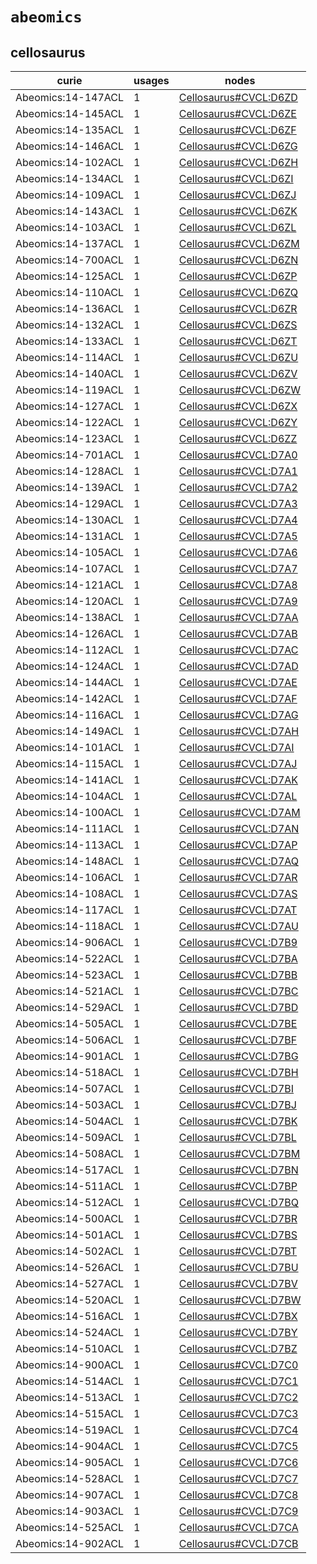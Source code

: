 # `abeomics`

## cellosaurus

| curie              |   usages | nodes                                                                         |
|--------------------|----------|-------------------------------------------------------------------------------|
| Abeomics:14-147ACL |        1 | [Cellosaurus#CVCL:D6ZD](http://purl.obolibrary.org/obo/Cellosaurus#CVCL_D6ZD) |
| Abeomics:14-145ACL |        1 | [Cellosaurus#CVCL:D6ZE](http://purl.obolibrary.org/obo/Cellosaurus#CVCL_D6ZE) |
| Abeomics:14-135ACL |        1 | [Cellosaurus#CVCL:D6ZF](http://purl.obolibrary.org/obo/Cellosaurus#CVCL_D6ZF) |
| Abeomics:14-146ACL |        1 | [Cellosaurus#CVCL:D6ZG](http://purl.obolibrary.org/obo/Cellosaurus#CVCL_D6ZG) |
| Abeomics:14-102ACL |        1 | [Cellosaurus#CVCL:D6ZH](http://purl.obolibrary.org/obo/Cellosaurus#CVCL_D6ZH) |
| Abeomics:14-134ACL |        1 | [Cellosaurus#CVCL:D6ZI](http://purl.obolibrary.org/obo/Cellosaurus#CVCL_D6ZI) |
| Abeomics:14-109ACL |        1 | [Cellosaurus#CVCL:D6ZJ](http://purl.obolibrary.org/obo/Cellosaurus#CVCL_D6ZJ) |
| Abeomics:14-143ACL |        1 | [Cellosaurus#CVCL:D6ZK](http://purl.obolibrary.org/obo/Cellosaurus#CVCL_D6ZK) |
| Abeomics:14-103ACL |        1 | [Cellosaurus#CVCL:D6ZL](http://purl.obolibrary.org/obo/Cellosaurus#CVCL_D6ZL) |
| Abeomics:14-137ACL |        1 | [Cellosaurus#CVCL:D6ZM](http://purl.obolibrary.org/obo/Cellosaurus#CVCL_D6ZM) |
| Abeomics:14-700ACL |        1 | [Cellosaurus#CVCL:D6ZN](http://purl.obolibrary.org/obo/Cellosaurus#CVCL_D6ZN) |
| Abeomics:14-125ACL |        1 | [Cellosaurus#CVCL:D6ZP](http://purl.obolibrary.org/obo/Cellosaurus#CVCL_D6ZP) |
| Abeomics:14-110ACL |        1 | [Cellosaurus#CVCL:D6ZQ](http://purl.obolibrary.org/obo/Cellosaurus#CVCL_D6ZQ) |
| Abeomics:14-136ACL |        1 | [Cellosaurus#CVCL:D6ZR](http://purl.obolibrary.org/obo/Cellosaurus#CVCL_D6ZR) |
| Abeomics:14-132ACL |        1 | [Cellosaurus#CVCL:D6ZS](http://purl.obolibrary.org/obo/Cellosaurus#CVCL_D6ZS) |
| Abeomics:14-133ACL |        1 | [Cellosaurus#CVCL:D6ZT](http://purl.obolibrary.org/obo/Cellosaurus#CVCL_D6ZT) |
| Abeomics:14-114ACL |        1 | [Cellosaurus#CVCL:D6ZU](http://purl.obolibrary.org/obo/Cellosaurus#CVCL_D6ZU) |
| Abeomics:14-140ACL |        1 | [Cellosaurus#CVCL:D6ZV](http://purl.obolibrary.org/obo/Cellosaurus#CVCL_D6ZV) |
| Abeomics:14-119ACL |        1 | [Cellosaurus#CVCL:D6ZW](http://purl.obolibrary.org/obo/Cellosaurus#CVCL_D6ZW) |
| Abeomics:14-127ACL |        1 | [Cellosaurus#CVCL:D6ZX](http://purl.obolibrary.org/obo/Cellosaurus#CVCL_D6ZX) |
| Abeomics:14-122ACL |        1 | [Cellosaurus#CVCL:D6ZY](http://purl.obolibrary.org/obo/Cellosaurus#CVCL_D6ZY) |
| Abeomics:14-123ACL |        1 | [Cellosaurus#CVCL:D6ZZ](http://purl.obolibrary.org/obo/Cellosaurus#CVCL_D6ZZ) |
| Abeomics:14-701ACL |        1 | [Cellosaurus#CVCL:D7A0](http://purl.obolibrary.org/obo/Cellosaurus#CVCL_D7A0) |
| Abeomics:14-128ACL |        1 | [Cellosaurus#CVCL:D7A1](http://purl.obolibrary.org/obo/Cellosaurus#CVCL_D7A1) |
| Abeomics:14-139ACL |        1 | [Cellosaurus#CVCL:D7A2](http://purl.obolibrary.org/obo/Cellosaurus#CVCL_D7A2) |
| Abeomics:14-129ACL |        1 | [Cellosaurus#CVCL:D7A3](http://purl.obolibrary.org/obo/Cellosaurus#CVCL_D7A3) |
| Abeomics:14-130ACL |        1 | [Cellosaurus#CVCL:D7A4](http://purl.obolibrary.org/obo/Cellosaurus#CVCL_D7A4) |
| Abeomics:14-131ACL |        1 | [Cellosaurus#CVCL:D7A5](http://purl.obolibrary.org/obo/Cellosaurus#CVCL_D7A5) |
| Abeomics:14-105ACL |        1 | [Cellosaurus#CVCL:D7A6](http://purl.obolibrary.org/obo/Cellosaurus#CVCL_D7A6) |
| Abeomics:14-107ACL |        1 | [Cellosaurus#CVCL:D7A7](http://purl.obolibrary.org/obo/Cellosaurus#CVCL_D7A7) |
| Abeomics:14-121ACL |        1 | [Cellosaurus#CVCL:D7A8](http://purl.obolibrary.org/obo/Cellosaurus#CVCL_D7A8) |
| Abeomics:14-120ACL |        1 | [Cellosaurus#CVCL:D7A9](http://purl.obolibrary.org/obo/Cellosaurus#CVCL_D7A9) |
| Abeomics:14-138ACL |        1 | [Cellosaurus#CVCL:D7AA](http://purl.obolibrary.org/obo/Cellosaurus#CVCL_D7AA) |
| Abeomics:14-126ACL |        1 | [Cellosaurus#CVCL:D7AB](http://purl.obolibrary.org/obo/Cellosaurus#CVCL_D7AB) |
| Abeomics:14-112ACL |        1 | [Cellosaurus#CVCL:D7AC](http://purl.obolibrary.org/obo/Cellosaurus#CVCL_D7AC) |
| Abeomics:14-124ACL |        1 | [Cellosaurus#CVCL:D7AD](http://purl.obolibrary.org/obo/Cellosaurus#CVCL_D7AD) |
| Abeomics:14-144ACL |        1 | [Cellosaurus#CVCL:D7AE](http://purl.obolibrary.org/obo/Cellosaurus#CVCL_D7AE) |
| Abeomics:14-142ACL |        1 | [Cellosaurus#CVCL:D7AF](http://purl.obolibrary.org/obo/Cellosaurus#CVCL_D7AF) |
| Abeomics:14-116ACL |        1 | [Cellosaurus#CVCL:D7AG](http://purl.obolibrary.org/obo/Cellosaurus#CVCL_D7AG) |
| Abeomics:14-149ACL |        1 | [Cellosaurus#CVCL:D7AH](http://purl.obolibrary.org/obo/Cellosaurus#CVCL_D7AH) |
| Abeomics:14-101ACL |        1 | [Cellosaurus#CVCL:D7AI](http://purl.obolibrary.org/obo/Cellosaurus#CVCL_D7AI) |
| Abeomics:14-115ACL |        1 | [Cellosaurus#CVCL:D7AJ](http://purl.obolibrary.org/obo/Cellosaurus#CVCL_D7AJ) |
| Abeomics:14-141ACL |        1 | [Cellosaurus#CVCL:D7AK](http://purl.obolibrary.org/obo/Cellosaurus#CVCL_D7AK) |
| Abeomics:14-104ACL |        1 | [Cellosaurus#CVCL:D7AL](http://purl.obolibrary.org/obo/Cellosaurus#CVCL_D7AL) |
| Abeomics:14-100ACL |        1 | [Cellosaurus#CVCL:D7AM](http://purl.obolibrary.org/obo/Cellosaurus#CVCL_D7AM) |
| Abeomics:14-111ACL |        1 | [Cellosaurus#CVCL:D7AN](http://purl.obolibrary.org/obo/Cellosaurus#CVCL_D7AN) |
| Abeomics:14-113ACL |        1 | [Cellosaurus#CVCL:D7AP](http://purl.obolibrary.org/obo/Cellosaurus#CVCL_D7AP) |
| Abeomics:14-148ACL |        1 | [Cellosaurus#CVCL:D7AQ](http://purl.obolibrary.org/obo/Cellosaurus#CVCL_D7AQ) |
| Abeomics:14-106ACL |        1 | [Cellosaurus#CVCL:D7AR](http://purl.obolibrary.org/obo/Cellosaurus#CVCL_D7AR) |
| Abeomics:14-108ACL |        1 | [Cellosaurus#CVCL:D7AS](http://purl.obolibrary.org/obo/Cellosaurus#CVCL_D7AS) |
| Abeomics:14-117ACL |        1 | [Cellosaurus#CVCL:D7AT](http://purl.obolibrary.org/obo/Cellosaurus#CVCL_D7AT) |
| Abeomics:14-118ACL |        1 | [Cellosaurus#CVCL:D7AU](http://purl.obolibrary.org/obo/Cellosaurus#CVCL_D7AU) |
| Abeomics:14-906ACL |        1 | [Cellosaurus#CVCL:D7B9](http://purl.obolibrary.org/obo/Cellosaurus#CVCL_D7B9) |
| Abeomics:14-522ACL |        1 | [Cellosaurus#CVCL:D7BA](http://purl.obolibrary.org/obo/Cellosaurus#CVCL_D7BA) |
| Abeomics:14-523ACL |        1 | [Cellosaurus#CVCL:D7BB](http://purl.obolibrary.org/obo/Cellosaurus#CVCL_D7BB) |
| Abeomics:14-521ACL |        1 | [Cellosaurus#CVCL:D7BC](http://purl.obolibrary.org/obo/Cellosaurus#CVCL_D7BC) |
| Abeomics:14-529ACL |        1 | [Cellosaurus#CVCL:D7BD](http://purl.obolibrary.org/obo/Cellosaurus#CVCL_D7BD) |
| Abeomics:14-505ACL |        1 | [Cellosaurus#CVCL:D7BE](http://purl.obolibrary.org/obo/Cellosaurus#CVCL_D7BE) |
| Abeomics:14-506ACL |        1 | [Cellosaurus#CVCL:D7BF](http://purl.obolibrary.org/obo/Cellosaurus#CVCL_D7BF) |
| Abeomics:14-901ACL |        1 | [Cellosaurus#CVCL:D7BG](http://purl.obolibrary.org/obo/Cellosaurus#CVCL_D7BG) |
| Abeomics:14-518ACL |        1 | [Cellosaurus#CVCL:D7BH](http://purl.obolibrary.org/obo/Cellosaurus#CVCL_D7BH) |
| Abeomics:14-507ACL |        1 | [Cellosaurus#CVCL:D7BI](http://purl.obolibrary.org/obo/Cellosaurus#CVCL_D7BI) |
| Abeomics:14-503ACL |        1 | [Cellosaurus#CVCL:D7BJ](http://purl.obolibrary.org/obo/Cellosaurus#CVCL_D7BJ) |
| Abeomics:14-504ACL |        1 | [Cellosaurus#CVCL:D7BK](http://purl.obolibrary.org/obo/Cellosaurus#CVCL_D7BK) |
| Abeomics:14-509ACL |        1 | [Cellosaurus#CVCL:D7BL](http://purl.obolibrary.org/obo/Cellosaurus#CVCL_D7BL) |
| Abeomics:14-508ACL |        1 | [Cellosaurus#CVCL:D7BM](http://purl.obolibrary.org/obo/Cellosaurus#CVCL_D7BM) |
| Abeomics:14-517ACL |        1 | [Cellosaurus#CVCL:D7BN](http://purl.obolibrary.org/obo/Cellosaurus#CVCL_D7BN) |
| Abeomics:14-511ACL |        1 | [Cellosaurus#CVCL:D7BP](http://purl.obolibrary.org/obo/Cellosaurus#CVCL_D7BP) |
| Abeomics:14-512ACL |        1 | [Cellosaurus#CVCL:D7BQ](http://purl.obolibrary.org/obo/Cellosaurus#CVCL_D7BQ) |
| Abeomics:14-500ACL |        1 | [Cellosaurus#CVCL:D7BR](http://purl.obolibrary.org/obo/Cellosaurus#CVCL_D7BR) |
| Abeomics:14-501ACL |        1 | [Cellosaurus#CVCL:D7BS](http://purl.obolibrary.org/obo/Cellosaurus#CVCL_D7BS) |
| Abeomics:14-502ACL |        1 | [Cellosaurus#CVCL:D7BT](http://purl.obolibrary.org/obo/Cellosaurus#CVCL_D7BT) |
| Abeomics:14-526ACL |        1 | [Cellosaurus#CVCL:D7BU](http://purl.obolibrary.org/obo/Cellosaurus#CVCL_D7BU) |
| Abeomics:14-527ACL |        1 | [Cellosaurus#CVCL:D7BV](http://purl.obolibrary.org/obo/Cellosaurus#CVCL_D7BV) |
| Abeomics:14-520ACL |        1 | [Cellosaurus#CVCL:D7BW](http://purl.obolibrary.org/obo/Cellosaurus#CVCL_D7BW) |
| Abeomics:14-516ACL |        1 | [Cellosaurus#CVCL:D7BX](http://purl.obolibrary.org/obo/Cellosaurus#CVCL_D7BX) |
| Abeomics:14-524ACL |        1 | [Cellosaurus#CVCL:D7BY](http://purl.obolibrary.org/obo/Cellosaurus#CVCL_D7BY) |
| Abeomics:14-510ACL |        1 | [Cellosaurus#CVCL:D7BZ](http://purl.obolibrary.org/obo/Cellosaurus#CVCL_D7BZ) |
| Abeomics:14-900ACL |        1 | [Cellosaurus#CVCL:D7C0](http://purl.obolibrary.org/obo/Cellosaurus#CVCL_D7C0) |
| Abeomics:14-514ACL |        1 | [Cellosaurus#CVCL:D7C1](http://purl.obolibrary.org/obo/Cellosaurus#CVCL_D7C1) |
| Abeomics:14-513ACL |        1 | [Cellosaurus#CVCL:D7C2](http://purl.obolibrary.org/obo/Cellosaurus#CVCL_D7C2) |
| Abeomics:14-515ACL |        1 | [Cellosaurus#CVCL:D7C3](http://purl.obolibrary.org/obo/Cellosaurus#CVCL_D7C3) |
| Abeomics:14-519ACL |        1 | [Cellosaurus#CVCL:D7C4](http://purl.obolibrary.org/obo/Cellosaurus#CVCL_D7C4) |
| Abeomics:14-904ACL |        1 | [Cellosaurus#CVCL:D7C5](http://purl.obolibrary.org/obo/Cellosaurus#CVCL_D7C5) |
| Abeomics:14-905ACL |        1 | [Cellosaurus#CVCL:D7C6](http://purl.obolibrary.org/obo/Cellosaurus#CVCL_D7C6) |
| Abeomics:14-528ACL |        1 | [Cellosaurus#CVCL:D7C7](http://purl.obolibrary.org/obo/Cellosaurus#CVCL_D7C7) |
| Abeomics:14-907ACL |        1 | [Cellosaurus#CVCL:D7C8](http://purl.obolibrary.org/obo/Cellosaurus#CVCL_D7C8) |
| Abeomics:14-903ACL |        1 | [Cellosaurus#CVCL:D7C9](http://purl.obolibrary.org/obo/Cellosaurus#CVCL_D7C9) |
| Abeomics:14-525ACL |        1 | [Cellosaurus#CVCL:D7CA](http://purl.obolibrary.org/obo/Cellosaurus#CVCL_D7CA) |
| Abeomics:14-902ACL |        1 | [Cellosaurus#CVCL:D7CB](http://purl.obolibrary.org/obo/Cellosaurus#CVCL_D7CB) |


